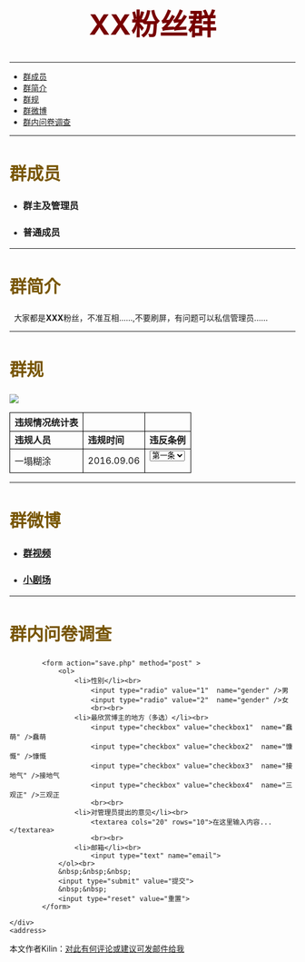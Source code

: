 <html>     
<head>        
 <meta http-equiv="Content-Type" content="text/html;
charset=utf-8">        
 	<title>零基础HTML编码</title> 
 	 <style type="text/css">
        h1{
    font-size:50px;
color:#700;
text-align:center;
        }
         h2{
    font-size:30px;
color:#750;
text-align:left;
        }
        </style>
</head>     
<body>
	<h1>XX粉丝群</h1>     
	<hr>   
	<div>
	<ul>
	 <li><a href="#first">群成员</a></li>
	 <li><a href="#second">群简介</a></li>
	 <li><a href="#third">群规</a></li>
	 <li><a href="#four">群微博</a></li>
	 <li><a href="#five">群内问卷调查</a></li>
	 </ul>
	 </div><hr>
	<div id="first">
		<h2>群成员</h2>        
		<ul>
		<li><h3>群主及管理员</h3></li>             
		<li><h3>普通成员</h3></li>         
		</ul>
	</div> 
	<hr>    
	<div id="second">
		<h2>群简介</h2>
		<p>&nbsp;&nbsp;大家都是<strong>XXX</strong>粉丝，不准互相......,不要刷屏，有问题可以私信管理员......</p>
	</div>   
	<hr>  
	<div id="third">
		<h2>群规</h2>         
		<img src="https://timgsa.baidu.com/timg?image&quality=80&size=b9999_10000&sec=1488219127580&di=3ae853e11d92c647593d9907d45e72ea&imgtype=0&src=http%3A%2F%2Fupfile.asqql.com%2F2009pasdfasdfic2009s305985-ts%2F2016-5%2F2016520726459355.jpg" titlle="群规">
		<style type="text/css">
		table tr td,th{border:1px solid #000;}
		</style>
		<table>
			<tbody>
				<tr>
					<th>违规情况统计表</th>
					<th></th>
					<th></th>
				</tr>
				<tr>
					<td><strong>违规人员</strong></td>
					<td><strong>违规时间</strong></td>
					<td><strong>违反条例</strong></td>
				</tr>
				<tr>
					<td>一塌糊涂</td>
					<td>2016.09.06</td>
					<td>
						<form name="违反条例">
							<label></label>
							<select>
								<option value="第一条">第一条</option>
								<option value="第二条">第二条</option>
								<option value="第三条">第三条</option>
								<option value="第四条">第四条</option>
								<option value="第五条">第五条</option>
							</select>
						</form>
					</td>
				</tr>
			</tbody>
		</table>
	</div> 
	<hr>    
	<div id="four">
		<h2>群微博</h2>
		<ul>         
			<li><a href="http://www.bilibili.com/video/av7145300/" target="_blank"><h3>群视频</h3></a></li>      
			<li><a href="http://weibo.com/ttarticle/p/show?id=2309404050569173069645"><h3>小剧场</h3></a></li>       
		</ul> 
	</div>  
	<hr>
	<div id="five">
		<h2>群内问卷调查</h2>
		
			<form action="save.php" method="post" >
    			<ol>
    				<li>性别</li><br>
    					<input type="radio" value="1"  name="gender" />男
    					<input type="radio" value="2"  name="gender" />女
    					<br><br>
					<li>最欣赏博主的地方（多选）</li><br>
    					<input type="checkbox" value="checkbox1"  name="蠢萌" />蠢萌
    					<input type="checkbox" value="checkbox2"  name="慷慨" />慷慨
    					<input type="checkbox" value="checkbox3"  name="接地气" />接地气
    					<input type="checkbox" value="checkbox4"  name="三观正" />三观正
    					<br><br>
					<li>对管理员提出的意见</li><br>
			    		<textarea cols="20" rows="10">在这里输入内容...</textarea>
			    		<br><br>
					<li>邮箱</li><br>
						<input type="text" name="email">
				</ol><br>
				&nbsp;&nbsp;&nbsp;
				<input type="submit" value="提交">
				&nbsp;&nbsp;
				<input type="reset" value="重置">
		    </form>

	</div>   
	<address>
本文作者Kilin：<a href="mailto:kilinmlq@qq.com">对此有何评论或建议可发邮件给我</a>
</address>
</body> 
</html>
